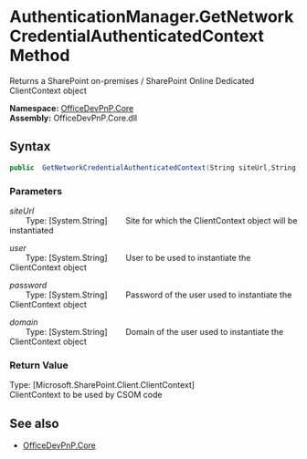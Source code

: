# AuthenticationManager.GetNetworkCredentialAuthenticatedContext Method  
Returns a SharePoint on-premises / SharePoint Online Dedicated ClientContext object  

**Namespace:** [OfficeDevPnP.Core](OfficeDevPnP.Core.md)  
**Assembly:** OfficeDevPnP.Core.dll  
## Syntax
```C#
public  GetNetworkCredentialAuthenticatedContext(String siteUrl,String user,String password,String domain)
```
### Parameters
*siteUrl*  
&emsp;&emsp;Type: [System.String] 
&emsp;&emsp;Site for which the ClientContext object will be instantiated  
  
*user*  
&emsp;&emsp;Type: [System.String] 
&emsp;&emsp;User to be used to instantiate the ClientContext object  
  
*password*  
&emsp;&emsp;Type: [System.String] 
&emsp;&emsp;Password of the user used to instantiate the ClientContext object  
  
*domain*  
&emsp;&emsp;Type: [System.String] 
&emsp;&emsp;Domain of the user used to instantiate the ClientContext object  
  
### Return Value
Type: [Microsoft.SharePoint.Client.ClientContext]  
ClientContext to be used by CSOM code

## See also
- [OfficeDevPnP.Core](OfficeDevPnP.Core.md)
